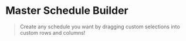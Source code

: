 # Master Schedule Builder
> Create any schedule you want by dragging custom selections into custom rows and columns!
